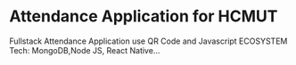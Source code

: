 # Attendance Application for HCMUT
Fullstack Attendance Application use QR Code and Javascript ECOSYSTEM 
Tech: MongoDB,Node JS, React Native...

